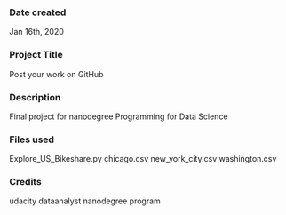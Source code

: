 ### Date created
Jan 16th, 2020

### Project Title
Post your work on GitHub

### Description
Final project for nanodegree Programming for Data Science 

### Files used
Explore_US_Bikeshare.py 
chicago.csv 
new_york_city.csv 
washington.csv

### Credits
udacity dataanalyst nanodegree program

